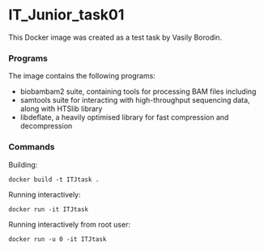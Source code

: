 # IT_Junior_task01

This Docker image was created as a test task by Vasily Borodin.

### Programs

The image contains the following programs:

 - biobambam2 suite, containing tools for processing BAM files including
 - samtools suite for interacting with high-throughput sequencing data, along with HTSlib library
 - libdeflate, a heavily optimised library for fast compression and decompression

### Commands

Building:
```
docker build -t ITJtask .
```
Running interactively:
```
docker run -it ITJtask
```
Running interactively from root user:
```
docker run -u 0 -it ITJtask
```
